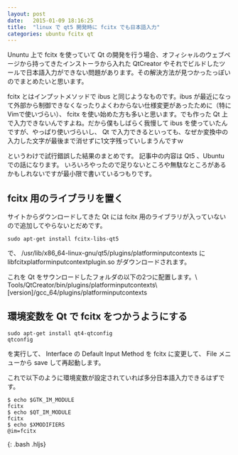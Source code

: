 ```yaml
---
layout: post
date:   2015-01-09 18:16:25
title:  "linux で qt5 開発時に fcitx でも日本語入力"
categories: ubuntu fcitx qt
---
```


Ununtu 上で fcitx を使っていて Qt の開発を行う場合、オフィシャルのウェブページから持ってきたインストーラから入れた QtCreator やそれでビルドしたツールで日本語入力ができない問題があります。その解決方法が見つかったっぽいのでまとめたいと思います。

fcitx とはインプットメソッドで ibus と同じようなものです。ibus が最近になって外部から制御できなくなったりよくわからない仕様変更があったために（特にVimで使いづらい）、 fcitx を使い始めた方も多いと思います。でも作った Qt 上で入力できないんですよね。だから僕もしばらく我慢して ibus を使っていたんですが、やっぱり使いづらいし、 Qt で入力できるといっても、なぜか変換中の入力した文字が最後まで消せずに1文字残っていしまうんですｗ

というわけで試行錯誤した結果のまとめです。
記事中の内容は Qt5 、Ubuntu での話になります。
いろいろやったので足りないところや無駄なところがあるかもしれないですが最小限で書いているつもりです。

fcitx 用のライブラリを置く
--------------------------

サイトからダウンロードしてきた Qt には fcitx 用のライブラリが入っていないので追加してやらないとだめです。

~~~~
sudo apt-get install fcitx-libs-qt5
~~~~

で、 /usr/lib/x86_64-linux-gnu/qt5/plugins/platforminputcontexts に libfcitxplatforminputcontextplugin.so がダウンロードされます。

これを Qt をサウンロードしたフォルダの以下の2つに配置します。\\
Tools/QtCreator/bin/plugins/platforminputcontexts\\
[version]/gcc_64/plugins/platforminputcontexts

環境変数を Qt で fcitx をつかうようにする
-----------------------------------------

~~~~
sudo apt-get install qt4-qtconfig
qtconfig
~~~~

を実行して、 Interface の Default Input Method を fcitx に変更して、 File メニューから save して再起動します。

これで以下のように環境変数が設定されていれば多分日本語入力できるはずです。

~~~~
$ echo $GTK_IM_MODULE
fcitx
$ echo $QT_IM_MODULE
fcitx
$ echo $XMODIFIERS
@im=fcitx
~~~~
{: .bash .hljs}
